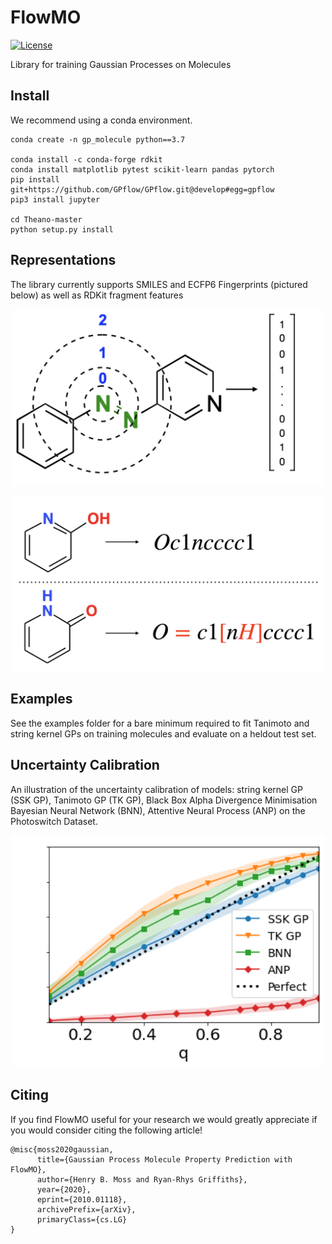 # FlowMO

[![License](https://img.shields.io/badge/license-MIT-green.svg)](LICENSE)

Library for training Gaussian Processes on Molecules

## Install

We recommend using a conda environment.

```
conda create -n gp_molecule python==3.7

conda install -c conda-forge rdkit
conda install matplotlib pytest scikit-learn pandas pytorch
pip install git+https://github.com/GPflow/GPflow.git@develop#egg=gpflow
pip3 install jupyter

cd Theano-master
python setup.py install
```

## Representations

The library currently supports SMILES and ECFP6 Fingerprints (pictured below)
as well as RDKit fragment features

<p align="center">
  <img src="fingerpin.jpeg" width="500" title="ECFP6 Fingerprints">
</p>

<p align="center">
  <img src="SMILES.jpeg" width="500" title="SMILES">
</p>

## Examples

See the examples folder for a bare minimum required to fit Tanimoto and string kernel GPs on training molecules and 
evaluate on a heldout test set.

## Uncertainty Calibration

An illustration of the uncertainty calibration of models: string kernel GP (SSK GP), 
Tanimoto GP (TK GP), Black Box Alpha Divergence Minimisation Bayesian Neural Network (BNN), 
Attentive Neural Process (ANP) on the Photoswitch Dataset.

<p align="center">
  <img src="FreeSolv.png" width="500" title="Uncertainty Calibration for the Photoswitch Dataset">
</p>

## Citing

If you find FlowMO useful for your research we would greatly appreciate if you would consider citing the following article!

```
@misc{moss2020gaussian,
      title={Gaussian Process Molecule Property Prediction with FlowMO}, 
      author={Henry B. Moss and Ryan-Rhys Griffiths},
      year={2020},
      eprint={2010.01118},
      archivePrefix={arXiv},
      primaryClass={cs.LG}
}
```
